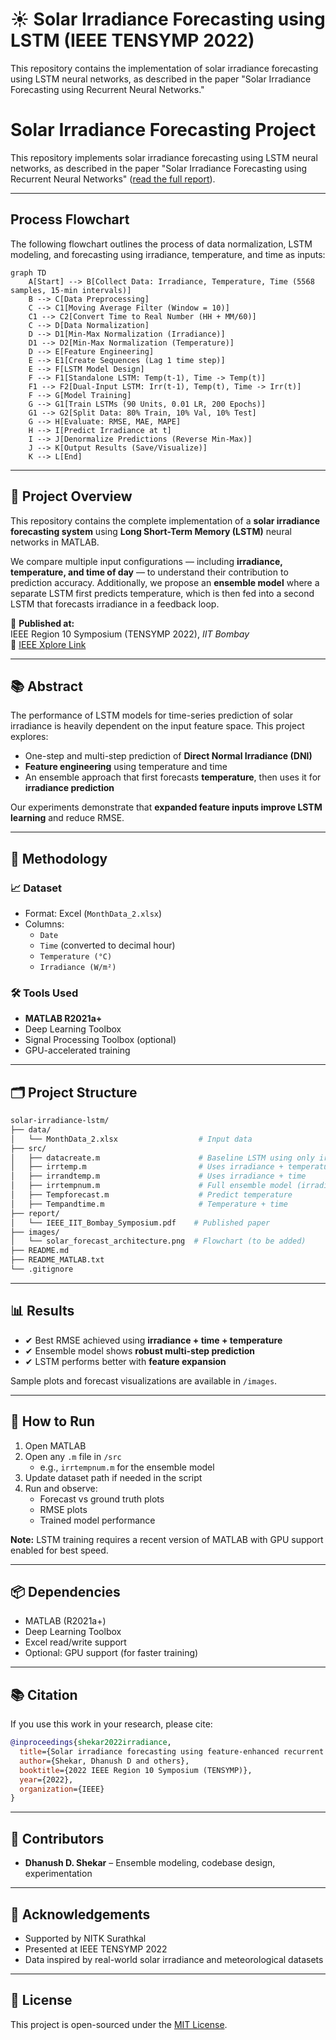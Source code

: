 # ☀️ Solar Irradiance Forecasting using LSTM (IEEE TENSYMP 2022)

This repository contains the implementation of solar irradiance forecasting using LSTM neural networks, as described in the paper "Solar Irradiance Forecasting using Recurrent Neural Networks."

# Solar Irradiance Forecasting Project

This repository implements solar irradiance forecasting using LSTM neural networks, as described in the paper "Solar Irradiance Forecasting using Recurrent Neural Networks" ([read the full report](Solar_Irradiance_forecasting_using_Recurrent_Neural_Networks.pdf)).

---

## Process Flowchart

The following flowchart outlines the process of data normalization, LSTM modeling, and forecasting using irradiance, temperature, and time as inputs:

```mermaid
graph TD
    A[Start] --> B[Collect Data: Irradiance, Temperature, Time (5568 samples, 15-min intervals)]
    B --> C[Data Preprocessing]
    C --> C1[Moving Average Filter (Window = 10)]
    C1 --> C2[Convert Time to Real Number (HH + MM/60)]
    C --> D[Data Normalization]
    D --> D1[Min-Max Normalization (Irradiance)]
    D1 --> D2[Min-Max Normalization (Temperature)]
    D --> E[Feature Engineering]
    E --> E1[Create Sequences (Lag 1 time step)]
    E --> F[LSTM Model Design]
    F --> F1[Standalone LSTM: Temp(t-1), Time -> Temp(t)]
    F1 --> F2[Dual-Input LSTM: Irr(t-1), Temp(t), Time -> Irr(t)]
    F --> G[Model Training]
    G --> G1[Train LSTMs (90 Units, 0.01 LR, 200 Epochs)]
    G1 --> G2[Split Data: 80% Train, 10% Val, 10% Test]
    G --> H[Evaluate: RMSE, MAE, MAPE]
    H --> I[Predict Irradiance at t]
    I --> J[Denormalize Predictions (Reverse Min-Max)]
    J --> K[Output Results (Save/Visualize)]
    K --> L[End]
```

---

## 🧠 Project Overview

This repository contains the complete implementation of a **solar irradiance forecasting system** using **Long Short-Term Memory (LSTM)** neural networks in MATLAB.

We compare multiple input configurations — including **irradiance, temperature, and time of day** — to understand their contribution to prediction accuracy. Additionally, we propose an **ensemble model** where a separate LSTM first predicts temperature, which is then fed into a second LSTM that forecasts irradiance in a feedback loop.

📌 **Published at:**  
IEEE Region 10 Symposium (TENSYMP 2022), *IIT Bombay*  
🔗 [IEEE Xplore Link](https://ieeexplore.ieee.org/document/9864498)

---

## 📚 Abstract

The performance of LSTM models for time-series prediction of solar irradiance is heavily dependent on the input feature space. This project explores:
- One-step and multi-step prediction of **Direct Normal Irradiance (DNI)**
- **Feature engineering** using temperature and time
- An ensemble approach that first forecasts **temperature**, then uses it for **irradiance prediction**

Our experiments demonstrate that **expanded feature inputs improve LSTM learning** and reduce RMSE.

---

## 🔬 Methodology

### 📈 Dataset
- Format: Excel (`MonthData_2.xlsx`)
- Columns:
  - `Date`
  - `Time` (converted to decimal hour)
  - `Temperature (°C)`
  - `Irradiance (W/m²)`

### 🛠 Tools Used
- **MATLAB R2021a+**
- Deep Learning Toolbox
- Signal Processing Toolbox (optional)
- GPU-accelerated training

---

## 🗂️ Project Structure

```bash
solar-irradiance-lstm/
├── data/
│   └── MonthData_2.xlsx                  # Input data
├── src/
│   ├── datacreate.m                      # Baseline LSTM using only irradiance
│   ├── irrtemp.m                         # Uses irradiance + temperature
│   ├── irrandtemp.m                      # Uses irradiance + time
│   ├── irrtempnum.m                      # Full ensemble model (irradiance + temp + time)
│   ├── Tempforecast.m                    # Predict temperature
│   ├── Tempandtime.m                     # Temperature + time
├── report/
│   └── IEEE_IIT_Bombay_Symposium.pdf    # Published paper
├── images/
│   └── solar_forecast_architecture.png  # Flowchart (to be added)
├── README.md
├── README_MATLAB.txt
└── .gitignore
```

---

## 📊 Results

- ✔ Best RMSE achieved using **irradiance + time + temperature**
- ✔ Ensemble model shows **robust multi-step prediction**
- ✔ LSTM performs better with **feature expansion**

Sample plots and forecast visualizations are available in `/images`.

---

## 🚀 How to Run

1. Open MATLAB
2. Open any `.m` file in `/src`
   - e.g., `irrtempnum.m` for the ensemble model
3. Update dataset path if needed in the script
4. Run and observe:
   - Forecast vs ground truth plots
   - RMSE plots
   - Trained model performance

**Note:** LSTM training requires a recent version of MATLAB with GPU support enabled for best speed.

---

## 📦 Dependencies

- MATLAB (R2021a+)
- Deep Learning Toolbox
- Excel read/write support
- Optional: GPU support (for faster training)

---

## 📚 Citation

If you use this work in your research, please cite:

```bibtex
@inproceedings{shekar2022irradiance,
  title={Solar irradiance forecasting using feature-enhanced recurrent neural networks},
  author={Shekar, Dhanush D and others},
  booktitle={2022 IEEE Region 10 Symposium (TENSYMP)},
  year={2022},
  organization={IEEE}
}
```

---

## 👥 Contributors

- **Dhanush D. Shekar** – Ensemble modeling, codebase design, experimentation  

---

## 🙏 Acknowledgements

- Supported by NITK Surathkal  
- Presented at IEEE TENSYMP 2022  
- Data inspired by real-world solar irradiance and meteorological datasets

---

## 📝 License

This project is open-sourced under the [MIT License](LICENSE).
